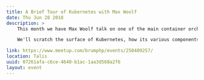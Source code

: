 ```yaml
---
title: A Brief Tour of Kubernetes with Max Woolf
date: Thu Jun 28 2018
description: >
    This month we have Max Woolf talk on one of the main container orchestration tools at the DevOps engineers' disposal: Kubernetes.

    We'll scratch the surface of Kubernetes, how its various components work and how to control a cluster from the command line. We'll also touch on when it's a good idea to use Kubernetes, reasons for using it over more traditional methods of application deployment and discuss the pros and cons of various managed Kubernetes solutions.

link: https://www.meetup.com/brumphp/events/250409257/
location: Talis
uuid: 07261afa-c6ce-4640-b1ac-1aa3d568a2f6
layout: event
---
```

